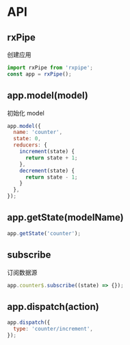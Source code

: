 # API

## rxPipe
创建应用
```javascript
import rxPipe from 'rxpipe';
const app = rxPipe();
```

## app.model(model)
初始化 model
```javascript
app.model({
  name: 'counter',
  state: 0,
  reducers: {
    increment(state) {
      return state + 1;
    },
    decrement(state) {
      return state - 1;
    }
  },
});
```

## app.getState(modelName)
```javascript
app.getState('counter');
```

## subscribe
订阅数据源
```javascript
app.counter$.subscribe((state) => {});
```

## app.dispatch(action)
```javascript
app.dispatch({
  type: 'counter/increment',
});
```